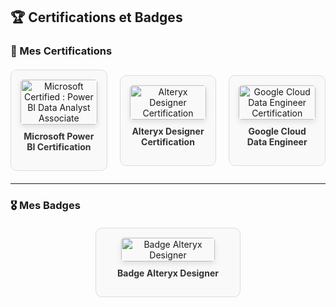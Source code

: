 ## 🏆 Certifications et Badges

### 📜 Mes Certifications

<div style="display: flex; flex-wrap: wrap; gap: 20px; justify-content: center; align-items: center; margin: 20px 0;">

  <!-- Certification 1 -->
  <div style="flex: 1 1 calc(25% - 20px); max-width: 200px; text-align: center; border: 1px solid #ddd; border-radius: 10px; padding: 15px; background: #f9f9f9; transition: transform 0.3s, box-shadow 0.3s;">
    <a href="/_Certifcations_and_Badges/_Microsoft Certifications/Certifications/PL300 - Power BI/img/Certification Power BI.png" target="_blank" style="text-decoration: none;">
      <img src="certifications/certification1.png" alt="Microsoft Certified : Power BI Data Analyst Associate" style="width: 100%; max-width: 150px; height: auto; border-radius: 5px; box-shadow: 0px 4px 8px rgba(0, 0, 0, 0.1);">
      <p style="margin-top: 10px; font-weight: bold; color: #333;">Microsoft Power BI Certification</p>
    </a>
  </div>

  <!-- Certification 2 -->
  <div style="flex: 1 1 calc(25% - 20px); max-width: 200px; text-align: center; border: 1px solid #ddd; border-radius: 10px; padding: 15px; background: #f9f9f9; transition: transform 0.3s, box-shadow 0.3s;">
    <a href="_Certifcations_and_Badges/_Microsoft Certifications/Certifications/PL300 - Power BI/img/Certification Power BI.png" target="_blank" style="text-decoration: none;">
      <img src="certifications/certification2.png" alt="Alteryx Designer Certification" style="width: 100%; max-width: 150px; height: auto; border-radius: 5px; box-shadow: 0px 4px 8px rgba(0, 0, 0, 0.1);">
      <p style="margin-top: 10px; font-weight: bold; color: #333;">Alteryx Designer Certification</p>
    </a>
  </div>

  <!-- Certification 3 -->
  <div style="flex: 1 1 calc(25% - 20px); max-width: 200px; text-align: center; border: 1px solid #ddd; border-radius: 10px; padding: 15px; background: #f9f9f9; transition: transform 0.3s, box-shadow 0.3s;">
    <a href="https://www.cloudskillsboost.google/paths/16?hl=fr" target="_blank" style="text-decoration: none;">
      <img src="certifications/certification3.png" alt="Google Cloud Data Engineer Certification" style="width: 100%; max-width: 150px; height: auto; border-radius: 5px; box-shadow: 0px 4px 8px rgba(0, 0, 0, 0.1);">
      <p style="margin-top: 10px; font-weight: bold; color: #333;">Google Cloud Data Engineer</p>
    </a>
  </div>

</div>

---

### 🎖️ Mes Badges

<div style="display: flex; flex-wrap: wrap; gap: 20px; justify-content: center; align-items: center; margin: 20px 0;">

  <!-- Badge 1 -->
  <div style="flex: 1 1 calc(25% - 20px); max-width: 200px; text-align: center; border: 1px solid #ddd; border-radius: 10px; padding: 15px; background: #f9f9f9; transition: transform 0.3s, box-shadow 0.3s;">
    <a href="https://www.credly.com/badges/a35bc2bc-8641-4461-979b-264bd2385d51/linked_in?t=ryathr" target="_blank" style="text-decoration: none;">
      <img src="certifications/badge1.png" alt="Badge Alteryx Designer" style="width: 100%; max-width: 150px; height: auto; border-radius: 5px; box-shadow: 0px 4px 8px rgba(0, 0, 0, 0.1);">
      <p style="margin-top: 10px; font-weight: bold; color: #333;">Badge Alteryx Designer</p>
    </a>
  </div>

</div>
